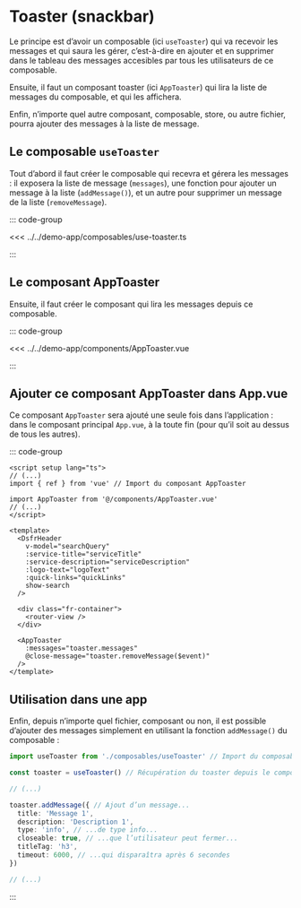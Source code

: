 # Toaster (snackbar)

Le principe est d’avoir un composable (ici `useToaster`) qui va recevoir les messages et qui saura les gérer, c’est-à-dire en ajouter et en supprimer dans le tableau des messages accesibles par tous les utilisateurs de ce composable.

Ensuite, il faut un composant toaster (ici `AppToaster`) qui lira la liste de messages du composable, et qui les affichera.

Enfin, n’importe quel autre composant, composable, store, ou autre fichier, pourra ajouter des messages à la liste de message.

## Le composable `useToaster`

Tout d’abord il faut créer le composable qui recevra et gérera les messages : il exposera la liste de message (`messages`), une fonction pour ajouter un message à la liste (`addMessage()`), et un autre pour supprimer un message de la liste (`removeMessage`).

::: code-group

<<< ../../demo-app/composables/use-toaster.ts

:::

## Le composant AppToaster

Ensuite, il faut créer le composant qui lira les messages depuis ce composable.

::: code-group

<<< ../../demo-app/components/AppToaster.vue

:::

## Ajouter ce composant AppToaster dans App.vue

Ce composant `AppToaster` sera ajouté une seule fois dans l’application : dans le composant principal `App.vue`, à la toute fin (pour qu’il soit au dessus de tous les autres).

::: code-group

```vue [App.vue]
<script setup lang="ts">
// (...)
import { ref } from 'vue' // Import du composant AppToaster

import AppToaster from '@/components/AppToaster.vue'
// (...)
</script>

<template>
  <DsfrHeader
    v-model="searchQuery"
    :service-title="serviceTitle"
    :service-description="serviceDescription"
    :logo-text="logoText"
    :quick-links="quickLinks"
    show-search
  />

  <div class="fr-container">
    <router-view />
  </div>

  <AppToaster
    :messages="toaster.messages"
    @close-message="toaster.removeMessage($event)"
  />
</template>
```

## Utilisation dans une app

Enfin, depuis n’importe quel fichier, composant ou non, il est possible d’ajouter des messages simplement en utilisant la fonction `addMessage()` du composable :

```ts [Autre fichier, composant ou non]
import useToaster from './composables/useToaster' // Import du composable useToaster()

const toaster = useToaster() // Récupération du toaster depuis le composable

// (...)

toaster.addMessage({ // Ajout d’un message...
  title: 'Message 1',
  description: 'Description 1',
  type: 'info', // ...de type info...
  closeable: true, // ...que l’utilisateur peut fermer...
  titleTag: 'h3',
  timeout: 6000, // ...qui disparaîtra après 6 secondes
})

// (...)
```

:::
